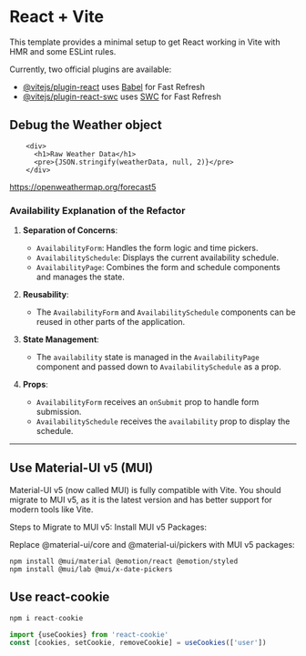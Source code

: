 # React + Vite

This template provides a minimal setup to get React working in Vite with HMR and some ESLint rules.

Currently, two official plugins are available:

- [@vitejs/plugin-react](https://github.com/vitejs/vite-plugin-react/blob/main/packages/plugin-react/README.md) uses [Babel](https://babeljs.io/) for Fast Refresh
- [@vitejs/plugin-react-swc](https://github.com/vitejs/vite-plugin-react-swc) uses [SWC](https://swc.rs/) for Fast Refresh


## Debug the Weather object

```
    <div>
      <h1>Raw Weather Data</h1>
      <pre>{JSON.stringify(weatherData, null, 2)}</pre>
    </div>
```

https://openweathermap.org/forecast5


### **Availability Explanation of the Refactor**

1. **Separation of Concerns**:
   - `AvailabilityForm`: Handles the form logic and time pickers.
   - `AvailabilitySchedule`: Displays the current availability schedule.
   - `AvailabilityPage`: Combines the form and schedule components and manages the state.

2. **Reusability**:
   - The `AvailabilityForm` and `AvailabilitySchedule` components can be reused in other parts of the application.

3. **State Management**:
   - The `availability` state is managed in the `AvailabilityPage` component and passed down to `AvailabilitySchedule` as a prop.

4. **Props**:
   - `AvailabilityForm` receives an `onSubmit` prop to handle form submission.
   - `AvailabilitySchedule` receives the `availability` prop to display the schedule.

---

## Use Material-UI v5 (MUI)

Material-UI v5 (now called MUI) is fully compatible with Vite. You should migrate to MUI v5, as it is the latest version and has better support for modern tools like Vite.

Steps to Migrate to MUI v5:
Install MUI v5 Packages:

Replace @material-ui/core and @material-ui/pickers with MUI v5 packages:
```
npm install @mui/material @emotion/react @emotion/styled
npm install @mui/lab @mui/x-date-pickers
```

## Use react-cookie

```javascript
npm i react-cookie

import {useCookies} from 'react-cookie'
const [cookies, setCookie, removeCookie] = useCookies(['user'])
```